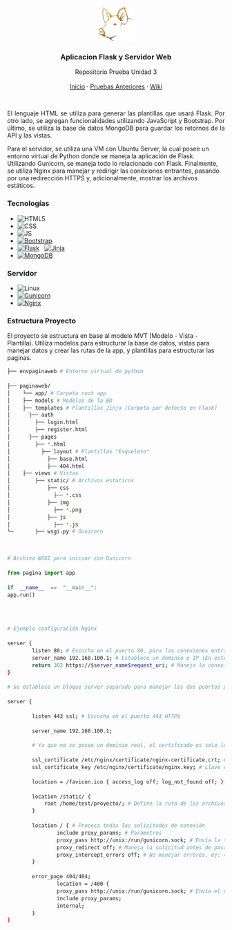 <!-- https://github.com/othneildrew/Best-README-Template -->

<!-- PROJECT LOGO -->

<br />
<div align="center">
  <a href="https://github.com/Tito-blip/Proyecto-ProgWeb">
    <img src="paginaweb/app/static/img/logo.png" alt="Logo" width="80" height="80">
  </a>

<h3 align="center">Aplicacion Flask y Servidor Web</h3>

  <p align="center">
    Repositorio Prueba Unidad 3
    <br />
    <br />
    <a href="https://github.com/Tito-blip/Proyecto-ProgWeb">Inicio</a>
    ·
    <a href="https://github.com/Tito-blip/Proyecto-ProgWeb/branches">Pruebas Anteriores</a>
    ·
    <a href="https://github.com/Tito-blip/Proyecto-ProgWeb/wiki">Wiki</a>
  </p>
</div>

<br>
<p style="text-align: justify"> 
El lenguaje HTML se utiliza para generar las plantillas que usará Flask. Por otro lado, se agregan funcionalidades utilizando JavaScript y Bootstrap. Por último, se utiliza la base de datos MongoDB para guardar los retornos de la API y las vistas.

Para el servidor, se utiliza una VM con Ubuntu Server, la cual posee un entorno virtual de Python donde se maneja la aplicación de Flask. Utilizando Gunicorn, se maneja todo lo relacionado con Flask. Finalmente, se utiliza Nginx para manejar y redirigir las conexiones entrantes, pasando por una redirección HTTPS y, adicionalmente, mostrar los archivos estáticos.
 </p>

### Tecnologías
* ![HTML5]
* ![CSS]
* ![JS]
* [![Bootstrap][Bootstrap.com]][Bootstrap-url]
* [![Flask]][Flask-url] &nbsp; [![Jinja]][Jinja-url]
* [![MongoDB]][Mongo-url]

### Servidor
* ![Linux]
* [![Gunicorn]][Gunicorn-url]
* [![Nginx]][Nginx-url]

<!-- FOLDER STRUCTURE -->

### Estructura Proyecto

El proyecto se estructura en base al modelo MVT (Modelo - Vista - Plantilla). Utiliza modelos para estructurar la base de datos, vistas para manejar datos y crear las rutas de la app, y plantillas para estructurar las paginas.

<!-- Estructura base -->

```bash
├── envpaginaweb # Entorno virtual de python

├── paginaweb/
│    └── app/ # Carpeta root app
│	 ├── models # Modelos de la BD
│	 ├── templates # Plantillas Jinja [Carpeta por defecto en Flask]
│	   ├── auth
│	     ├── login.html
│	     ├── register.html
│	   ├── pages
│	     ├── *.html
│          ├── layout # Plantillas "Esqueleto"
│            ├── base.html
│            ├── 404.html  
│	 ├── views # Vistas
│        ├── static/ # Archivos estaticos
│            ├── css
│              ├── *.css
│            ├── img
│              ├── *.png	
│            ├── js
│              ├── *.js
└─       ├── wsgi.py # Gunicorn 
```
<br>

```python
# Archivo WSGI para iniciar con Gunicorn

from pagina import app

if  __name__  ==  "__main__":
app.run()
```

<br>

```bash

# Ejemplo configuración Nginx

server {
        listen 80; # Escucha en el puerto 80, para las conexiones entrantes
        server_name 192.168.100.1; # Establece un dominio o IP (En este proyecto se utiliza una ip para apuntar al servidor local)
        return 302 https://$server_name$request_uri; # Maneja la conexion HTTP para redirigir a HTTPS
}

# Se establece un bloque server separado para manejar los dos puertos por separado

server {

        listen 443 ssl; # Escucha en el puerto 443 HTTPS

        server_name 192.168.100.1;

        # Ya que no se posee un dominio real, el certificado es solo local

        ssl_certificate /etc/nginx/certificate/nginx-certificate.crt; # Define la ruta del certificado SSL
        ssl_certificate_key /etc/nginx/certificate/nginx.key; # Llave del certificado SSL

        location = /favicon.ico { access_log off; log_not_found off; } # Previene escribir las solicitudes de favicon.ico en los logs

        location /static/ { 
            root /home/test/proyecto/; # Define la ruta de los archivos estáticos para manejar las solicitudes de estos archivos
        }

        location / { # Procesa todas las solicitudes de conexión
                include proxy_params; # Parámetros
                proxy_pass http://unix:/run/gunicorn.sock; # Envía la solicitud a Gunicorn a través del socket Unix gunicorn.sock
                proxy_redirect off; # Maneja la solicitud antes de pasarla a Gunicorn, evitando una redirección automática
                proxy_intercept_errors off; # No manejar errores, ej: 404
        }

        error_page 404/404;
                location = /400 {
                proxy_pass http://unix:/run/gunicorn.sock; # Envía el error al socket de gunicorn
                include proxy_params;
                internal;
        }
}

```

<!-- MARKDOWN BADGES -->

[HTML5]: https://img.shields.io/badge/html5-%23E34F26.svg?style=for-the-badge&logo=html5&logoColor=white
[CSS]: https://img.shields.io/badge/css3-%231572B6.svg?style=for-the-badge&logo=css3&logoColor=white
[JS]: https://img.shields.io/badge/javascript-%23323330.svg?style=for-the-badge&logo=javascript&logoColor=%23F7DF1E
[Bootstrap.com]: https://img.shields.io/badge/Bootstrap-563D7C?style=for-the-badge&logo=bootstrap&logoColor=white
[Bootstrap-url]: https://getbootstrap.com
[JQuery.com]: https://img.shields.io/badge/jQuery-0769AD?style=for-the-badge&logo=jquery&logoColor=white
[JQuery-url]: https://jquery.com 
[Flask]: https://img.shields.io/badge/flask-%23000.svg?style=for-the-badge&logo=flask&logoColor=white
[Flask-url]: https://flask.palletsprojects.com/en/3.0.x/
[Jinja]: https://img.shields.io/badge/jinja-white.svg?style=for-the-badge&logo=jinja&logoColor=black
[Jinja-url]: https://jinja.palletsprojects.com/en/3.1.x/templates/
[Nginx]: https://img.shields.io/badge/nginx-%23009639.svg?style=for-the-badge&logo=nginx&logoColor=white
[Nginx-url]: https://nginx.org/en/
[Gunicorn]: https://img.shields.io/badge/gunicorn-%298729.svg?style=for-the-badge&logo=gunicorn&logoColor=white
[Gunicorn-url]: https://gunicorn.org/
[Linux]: https://img.shields.io/badge/Linux-FCC624?style=for-the-badge&logo=linux&logoColor=black
[MongoDB]: https://img.shields.io/badge/MongoDB-%234ea94b.svg?style=for-the-badge&logo=mongodb&logoColor=white
[Mongo-url]: https://www.mongodb.com/
